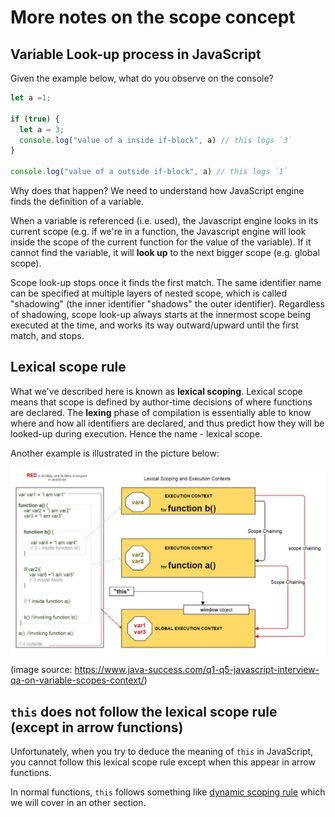 # More notes on the scope concept

## Variable Look-up process in JavaScript

Given the example below, what do you observe on the console?

```javascript
let a =1;

if (true) {
  let a = 3;
  console.log("value of a inside if-block", a) // this logs `3`
}

console.log("value of a outside if-block", a) // this logs `1`
```

Why does that happen? We need to understand how JavaScript engine finds the definition of a variable.

When a variable is referenced \(i.e. used\), the Javascript engine looks in its current scope \(e.g. if we're in a function, the Javascript engine will look inside the scope of the current function for the value of the variable\). If it cannot find the variable, it will **look up** to the next bigger scope \(e.g. global scope\).

Scope look-up stops once it finds the first match. The same identifier name can be specified at multiple layers of nested scope, which is called "shadowing" \(the inner identifier "shadows" the outer identifier\). Regardless of shadowing, scope look-up always starts at the innermost scope being executed at the time, and works its way outward/upward until the first match, and stops.

## Lexical scope rule

What we've described here is known as **lexical scoping**. Lexical scope means that scope is defined by author-time decisions of where functions are declared. The **lexing** phase of compilation is essentially able to know where and how all identifiers are declared, and thus predict how they will be looked-up during execution. Hence the name - lexical scope.

Another example is illustrated in the picture below:

![lexical scope](../../.gitbook/assets/lexical-scope.jpg)
(image source: https://www.java-success.com/q1-q5-javascript-interview-qa-on-variable-scopes-context/)

## `this` does not follow the lexical scope rule (except in arrow functions)

Unfortunately, when you try to deduce the meaning of `this` in JavaScript, you cannot follow this lexical scope rule except when this appear in arrow functions. 

In normal functions, `this` follows something like [dynamic scoping rule](https://github.com/getify/You-Dont-Know-JS/blob/master/scope%20%26%20closures/apA.md) which we will cover in an other section.